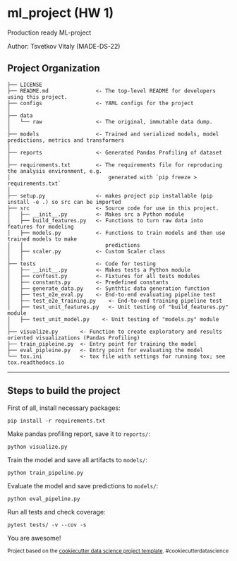 ml_project (HW 1)
==============================

Production ready ML-project

Author: Tsvetkov Vitaly (MADE-DS-22)

Project Organization
------------

    ├── LICENSE
    ├── README.md               <- The top-level README for developers using this project.
    ├── configs                 <- YAML configs for the project
    │
    ├── data
    │   └── raw                 <- The original, immutable data dump.
    │
    ├── models                  <- Trained and serialized models, model predictions, metrics and transformers
    │
    ├── reports                 <- Generated Pandas Profiling of dataset
    │
    ├── requirements.txt        <- The requirements file for reproducing the analysis environment, e.g.
    │                               generated with `pip freeze > requirements.txt`
    │
    ├── setup.py                <- makes project pip installable (pip install -e .) so src can be imported
    ├── src                     <- Source code for use in this project.
    │   ├── __init__.py         <- Makes src a Python module
    │   ├── build_features.py   <- Functions to turn raw data into features for modeling
    │   ├── models.py           <- Functions to train models and then use trained models to make
    │   │                          predictions
    │   ├── scaler.py           <- Custom Scaler class
    │   │
    ├── tests                   <- Code for testing
    │   ├── __init__.py         <- Makes tests a Python module
    │   ├── conftest.py         <- Fixtures for all tests modules
    │   ├── constants.py        <- Predefined constants
    │   ├── generate_data.py    <- Synthtic data generation function
    │   ├── test_e2e_eval.py    <- End-to-end evaluating pipeline test
    │   ├── test_e2e_training.py    <- End-to-end training pipeline test
    │   ├── test_unit_features.py   <- Unit testing of "build_features.py" module
    │   ├── test_unit_model.py    <- Unit testing of "models.py" module
    │
    ├── visualize.py       <- Function to create exploratory and results oriented visualizations (Pandas Profiling)
    ├── train_pipleine.py  <- Entry point for training the model
    ├── eval_pipleine.py   <- Entry point for evaluating the model
    └── tox.ini            <- tox file with settings for running tox; see tox.readthedocs.io


--------
Steps to build the project
------------
First of all, install necessary packages:
```
pip install -r requirements.txt
```
Make pandas profiling report, save it to `reports/`: 
```
python visualize.py
```

Train the model and save all artifacts to `models/`:
 ```
 python train_pipeline.py
```
Evaluate the model and save predictions to `models/`:
```
python eval_pipeline.py
```
Run all tests and check coverage:
```
pytest tests/ -v --cov -s 
```
You are awesome!
<p><small>Project based on the <a target="_blank" href="https://drivendata.github.io/cookiecutter-data-science/">cookiecutter data science project template</a>. #cookiecutterdatascience</small></p>
